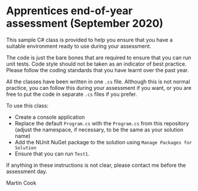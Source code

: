 # Apprentices end-of-year assessment (September 2020)

This sample C# class is provided to help you ensure that you have a suitable environment ready to use during your assessment.

The code is just the bare bones that are required to ensure that you can run unit tests. Code style should not be taken as an indicator of best practice. Please follow the coding standards that you have learnt over the past year.

All the classes have been written in one `.cs` file. Although this is not normal practice, you can follow this during your assessment if you want, or you are free to put the code in separate `.cs` files if you prefer.

To use this class:
* Create a console application
* Replace the default `Program.cs` with the `Program.cs` from this repository (adjust the namespace, if necessary, to be the same as your solution name)
* Add the NUnit NuGet package to the solution using `Manage Packages for Solution`
* Ensure that you can run `Test1`.

If anything in these instructions is not clear, please contact me before the assessment day.

Martin Cook
